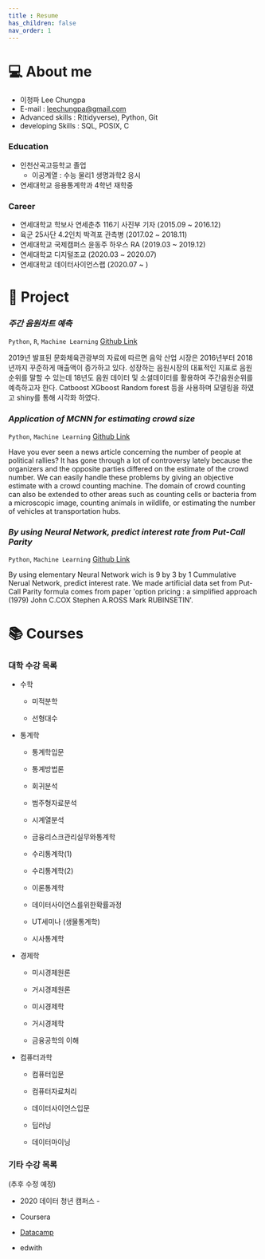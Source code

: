 ```yaml
--- 
title : Resume
has_children: false
nav_order: 1
---  
```



# 💻 About me

- 이청파 Lee Chungpa
- E-mail : leechungpa@gmail.com
- Advanced skills : R(tidyverse), Python, Git
- developing Skills : SQL, POSIX, C
 
### Education 
 
- 인천산곡고등학교 졸업
    - 이공계열 : 수능 물리1 생명과학2 응시
- 연세대학교 응용통계학과 4학년 재학중

### Career

- 연세대학교 학보사 연세춘추 116기 사진부 기자 (2015.09 ~ 2016.12)
- 육군 25사단 4.2인치 박격포 관측병 (2017.02 ~ 2018.11)
- 연세대학교 국제캠퍼스 윤동주 하우스 RA (2019.03 ~ 2019.12)
- 연세대학교 디지털조교 (2020.03 ~ 2020.07)
- 연세대학교 데이터사이언스랩 (2020.07 ~ )


# 📝 Project


### _주간 음원차트 예측_
`Python`, `R`, `Machine Learning` [Github Link](https://github.com/YooGunWook/1nurse4stat)

2019년 발표된 문화체육관광부의 자료에 따르면 음악 산업 시장은 2016년부터 2018년까지 꾸준하게 매출액이 증가하고 있다. 성장하는 음원시장의 대표적인 지표로 음원 순위를 말할 수 있는데 18년도 음원 데이터 및 소셜데이터를 활용하여 주간음원순위를 예측하고자 한다. Catboost XGboost Random forest 등을 사용하며 모델링을 하였고 shiny를 통해 시각화 하였다.


### _Application of MCNN for estimating crowd size_

`Python`, `Machine Learning` [Github Link](https://github.com/Seungmi122/2019FS_DL)

Have you ever seen a news article concerning the number of people at political rallies? It has gone through a lot of controversy lately because the organizers and the opposite parties differed on the estimate of the crowd number. We can easily handle these problems by giving an objective estimate with a crowd counting machine. The domain of crowd counting can also be extended to other areas such as counting cells or bacteria from a microscopic image, counting animals in wildlife, or estimating the number of vehicles at transportation hubs.

### _By using Neural Network, predict interest rate from Put-Call Parity_

`Python`, `Machine Learning` [Github Link](https://github.com/leechungpa/FinancialEngineering-intro)

By using elementary Neural Network wich is 9 by 3 by 1 Cummulative Nerual Network, predict interest rate. We made artificial data set from Put-Call Parity formula comes from paper 'option pricing : a simplified approach (1979) John C.COX Stephen A.ROSS Mark RUBINSETIN'.


# 📚 Courses

### 대학 수강 목록

- 수학

  - 미적분학

  - 선형대수

- 통계학

  - 통계학입문

  - 통계방법론

  - 회귀분석

  - 범주형자료분석

  - 시계열분석

  - 금융리스크관리실무와통계학

  - 수리통계학(1)

  - 수리통계학(2)

  - 이론통계학

  - 데이터사이언스를위한확률과정

  - UT세미나 (생물통계학)

  - 시사통계학

- 경제학

  - 미시경제원론

  - 거시경제원론

  - 미시경제학

  - 거시경제학

  - 금융공학의 이해

- 컴퓨터과학

  - 컴퓨터입문

  - 컴퓨터자료처리

  - 데이터사이언스입문

  - 딥러닝

  - 데이터마이닝
  
### 기타 수강 목록

(추후 수정 예정)

- 2020 데이터 청년 캠퍼스 - 

- Coursera

- [Datacamp](https://www.datacamp.com/profile/leechungpa)

- edwith

